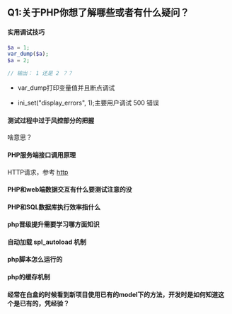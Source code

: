 ## Q1:关于PHP你想了解哪些或者有什么疑问？

#### 实用调试技巧

```PHP
$a = 1;
var_dump($a);
$a = 2;

// 输出： 1 还是 2 ？？
```

* var_dump打印变量值并且断点调试

* ini_set("display_errors", 1);主要用户调试 500 错误

#### 测试过程中过于风控部分的把握	

啥意思？

#### PHP服务端接口调用原理

HTTP请求，参考 [http](http/README.md)


#### PHP和web端数据交互有什么要测试注意的没	
#### PHP和SQL数据库执行效率指什么	
#### php晋级提升需要学习哪方面知识	
#### 自动加载 spl_autoload 机制	
#### php脚本怎么运行的		
#### php的缓存机制			
#### 经常在白盒的时候看到新项目使用已有的model下的方法，开发时是如何知道这个是已有的，凭经验？

